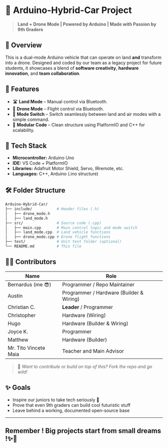# 🚗 Arduino-Hybrid-Car Project

> **Land + Drone Mode | Powered by Arduino | Made with Passion by 9th Graders**

## 📖 Overview

This is a dual-mode Arduino vehicle that can operate on land **and** transform into a drone. Designed and coded by our team as a legacy project for future students, it showcases a blend of **software creativity**, **hardware innovation**, and **team collaboration**.

## 🎯 Features

* 🛣 **Land Mode** – Manual control via Bluetooth.
* 🚁 **Drone Mode** – Flight control via Bluetooth.
* 🔁 **Mode Switch** – Switch seamlessly between land and air modes with a simple command.
* 🧠 **Modular Code** – Clean structure using PlatformIO and C++ for scalability.

## 🧩 Tech Stack

* **Microcontroller:** Arduino Uno
* **IDE:** VS Code + PlatformIO
* **Libraries:** Adafruit Motor Shield, Servo, IRremote, etc.
* **Languages:** C++, Arduino (.ino structure)

## 🛠️ Folder Structure

```bash
Arduino-Hybrid-Car/
├── include/           # Header files (.h)
│   ├── drone_mode.h
│   ├── land_mode.h        
├── src/               # Source code (.cpp)
│   ├── main.cpp       # Main control logic and mode switch
│   ├── land_mode.cpp  # Land vehicle functions
│   ├── drone_mode.cpp # Drone flight functions
├── test/              # Unit test folder (optional)
└── README.md          # This file
```

## 👨‍💻 Contributors

| Name                   | Role                         |
| ---------------------- | ---------------------------- |
| Bernardus (me 😎)      | Programmer / Repo Maintainer |
| Austin                 | Programmer / Hardware (Builder & Wiring)|
| Christian C.           | **Leader** / Programmer  |
| Christopher       | Hardware (Wiring) |
| Hugo       | Hardware (Builder & Wiring) |
| Joyce K.       | Programmer |
| Matthew       | Hardware (Builder) |
| Mr. Tito Vincete Maia |Teacher and Main Advisor|

> 💬 *Want to contribute or build on top of this? Fork the repo and go wild!*

## ✨ Goals

* Inspire our juniors to take tech seriously 🚀
* Prove that even 9th graders can build cool futuristic stuff
* Leave behind a working, documented open-source base

---

## **Remember !** Big projects start from small dreams !✨🌠
